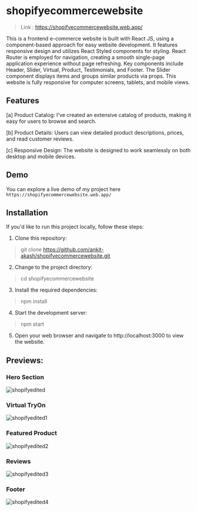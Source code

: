 # shopifyecommercewebsite
>Link : https://shopifyecommercewebsite.web.app/

This is a frontend e-commerce website is built with React JS, using a component-based approach for easy website development. It features responsive design and utilizes React Styled components for styling. React Router is employed for navigation, creating a smooth single-page application experience without page refreshing. Key components include Header, Slider, Virtual, Product, Testimonials, and Footer. The Slider component displays items and groups similar products via props. This website is fully responsive for computer screens, tablets, and mobile views.

## Features
[a] Product Catalog: I've created an extensive catalog of products, making it easy for users to browse and search.

[b] Product Details: Users can view detailed product descriptions, prices, and read customer reviews.

[c] Responsive Design: The website is designed to work seamlessly on both desktop and mobile devices.

## Demo
You can explore a live demo of my project here `https://shopifyecommercewebsite.web.app/`

## Installation
If you'd like to run this project locally, follow these steps:

1. Clone this repository:
> git clone https://github.com/ankit-akash/shopifyecommercewebsite.git

2. Change to the project directory:
> cd shopifyecommercewebsite

3. Install the required dependencies:
> npm install

4. Start the development server:
> npm start

5. Open your web browser and navigate to http://localhost:3000 to view the website.

## Previews:

### Hero Section
![shopifyedited](https://github.com/ankit-akash/shopifyecommercewebsite/assets/75488501/ab1199be-e7c0-4ae3-b40e-e41fb58f77ed)

### Virtual TryOn
![shopifyedited1](https://github.com/ankit-akash/shopifyecommercewebsite/assets/75488501/f6139852-33bf-49b7-b495-02f11117ce54)

### Featured Product
![shopifyedited2](https://github.com/ankit-akash/shopifyecommercewebsite/assets/75488501/dd212b37-db62-47a9-a626-7dafe0ef7719)

### Reviews
![shopifyedited3](https://github.com/ankit-akash/shopifyecommercewebsite/assets/75488501/dedd8efe-8a26-4ec0-a8f3-825f04f70e6d)

### Footer
![shopifyedited4](https://github.com/ankit-akash/shopifyecommercewebsite/assets/75488501/7436fe7e-8f79-41a9-bdd3-df05d034714d)
